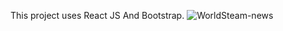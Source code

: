 This project uses React JS And Bootstrap.
![WorldSteam-news](https://github.com/TRTrain/WorldSteam-news/assets/134767020/e9f3305d-9fd9-4699-a2c5-ff3091e0762a)
